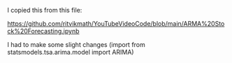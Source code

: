 I copied this from this file:

https://github.com/ritvikmath/YouTubeVideoCode/blob/main/ARMA%20Stock%20Forecasting.ipynb

I had to make some slight changes 
(import from statsmodels.tsa.arima.model import ARIMA)
